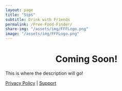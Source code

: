 ```yaml
---
layout: page
title: "Sips"
subtitle: Drink with Friends
permalink: /Free-Food-Finder/
share-img: "/assets/img/FFFLogo.png"
image: "/assets/img/FFFLogo.png"
---
```


<div align="center">
    <h1>Coming Soon!</h1>

</div>

This is where the description will go!


[Privacy Policy](/Free-Food-Finder/privacy/) | [Support](/Free-Food-Finder/support)
